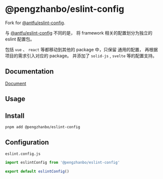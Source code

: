 # @pengzhanbo/eslint-config

Fork for [@antfu/eslint-config](https://github.com/antfu/eslint-config).

与 [@antfu/eslint-config](https://github.com/antfu/eslint-config) 不同的是， 
将 framework 相关的配置划分为独立的 eslint 配置包。 

包括 `vue` 、 `react` 等都移动到其他的 package 中，只保留 通用的配置，
再根据项目的需求引入对应的 package。 并添加了 `solid-js` , `svelte` 等的配置支持。

## Documentation

[Document](https://github.com/pengzhanbo/configs/tree/main/docs/eslint.md)

## Usage

## Install

```bash
pnpm add @pengzhanbo/eslint-config
```

## Configuration

`eslint.config.js`
```js
import eslintConfig from '@pengzhanbo/eslint-config'

export default eslintConfig()
```
